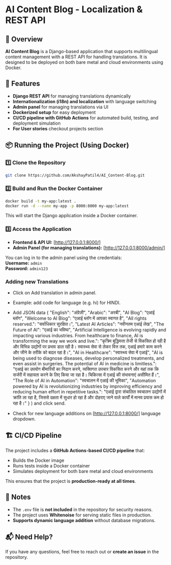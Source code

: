 # AI Content Blog - Localization & REST API

## 📌 Overview

**AI Content Blog** is a Django-based application that supports multilingual content management with a REST API for handling translations. It is designed to be deployed on both bare metal and cloud environments using Docker.

## 🚀 Features

- **Django REST API** for managing translations dynamically
- **Internationalization (i18n) and localization** with language switching
- **Admin panel** for managing translations via UI
- **Dockerized setup** for easy deployment
- **CI/CD pipeline with GitHub Actions** for automated build, testing, and deployment simulation
- **For User stories** checkout projects section

## 📦 Running the Project (Using Docker)

### 1️⃣ Clone the Repository

```sh
git clone https://github.com/AkshayPatil4/AI_Content-Blog.git
```

### 2️⃣ Build and Run the Docker Container

```sh
docker build -t my-app:latest .
docker run -d --name my-app -p 8000:8000 my-app:latest
```

This will start the Django application inside a Docker container.

### 3️⃣ Access the Application

- **Frontend & API UI:** [http://127.0.0.1:8000/]
- **Admin Panel (for managing translations):** [http://127.0.0.1:8000/admin/]

You can log in to the admin panel using the credentials:  
**Username:** `admin`  
**Password:** `admin123`  

### Adding new Translations
- Click on Add translation in admin panel.
- Example:  add code for language (e.g. hi)  for HINDI.
- Add JSON data    {
  "English": "अंग्रेज़ी",
  "Arabic": "अरबी",
  "AI Blog": "एआई ब्लॉग",
  "Welcome to AI Blog": "एआई ब्लॉग में आपका स्वागत है",
  "All rights reserved.": "सर्वाधिकार सुरक्षित।",
  "Latest AI Articles": "नवीनतम एआई लेख",
  "The Future of AI": "एआई का भविष्य",
  "Artificial Intelligence is evolving rapidly and impacting various industries. From healthcare to finance, AI is transforming the way we work and live.": "कृत्रिम बुद्धिमत्ता तेजी से विकसित हो रही है और विभिन्न उद्योगों पर प्रभाव डाल रही है। स्वास्थ्य सेवा से लेकर वित्त तक, एआई हमारे काम करने और जीने के तरीके को बदल रहा है।",
  "AI in Healthcare": "स्वास्थ्य सेवा में एआई",
  "AI is being used to diagnose diseases, develop personalized treatments, and even assist in surgeries. The potential of AI in medicine is limitless.": "एआई का उपयोग बीमारियों का निदान करने, व्यक्तिगत उपचार विकसित करने और यहां तक कि सर्जरी में सहायता करने के लिए किया जा रहा है। चिकित्सा में एआई की संभावनाएं असीमित हैं।",
  "The Role of AI in Automation": "स्वचालन में एआई की भूमिका",
  "Automation powered by AI is revolutionizing industries by improving efficiency and reducing human effort in repetitive tasks.": "एआई द्वारा संचालित स्वचालन उद्योगों में क्रांति ला रहा है, जिससे दक्षता में सुधार हो रहा है और दोहराए जाने वाले कार्यों में मानव प्रयास कम हो रहा है।"
}
)
 and click send.

- Check for new language additions on  [http://127.0.0.1:8000/]  language dropdown.

## 🏗 CI/CD Pipeline

The project includes a **GitHub Actions-based CI/CD pipeline** that:

- Builds the Docker image
- Runs tests inside a Docker container
- Simulates deployment for both bare metal and cloud environments

This ensures that the project is **production-ready at all times**.

## 📝 Notes

- The `.env` file is **not included** in the repository for security reasons.
- The project uses **Whitenoise** for serving static files in production.
- **Supports dynamic language addition** without database migrations.

## 📬 Need Help?

If you have any questions, feel free to reach out or **create an issue** in the repository.
